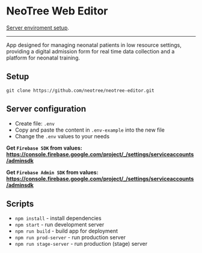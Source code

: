# NeoTree Web Editor

[Server enviroment setup](https://github.com/neotree/neotree-editor/tree/master/documentation/server_enviroment "Server setup").

***

App designed for managing neonatal patients in low resource settings, providing a digital admission form for real time data collection and a platform for neonatal training.

## Setup

`git clone https://github.com/neotree/neotree-editor.git`

## Server configuration

- Create file: `.env`
- Copy and paste the content in `.env-example` into the new file 
- Change the `.env` values to your needs

**Get `Firebase SDK` from values: https://console.firebase.google.com/project/_/settings/serviceaccounts/adminsdk**

**Get `Firebase Admin SDK` from values: https://console.firebase.google.com/project/_/settings/serviceaccounts/adminsdk**

## Scripts

* `npm install` - install dependencies
* `npm start` - run development server
* `npm run build` - build app for deployment
* `npm run prod-server` - run production server
* `npm run stage-server` - run production (stage) server
